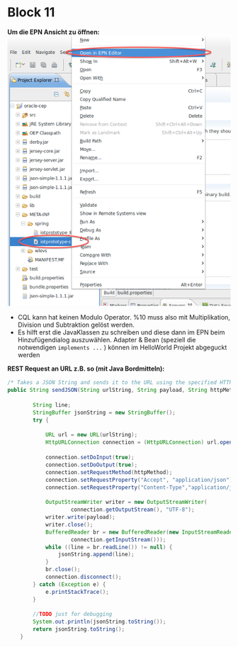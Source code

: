 # Block 11


**Um die EPN Ansicht zu öffnen:**
![Öffnen von EPN Ansicht](1.png)

* CQL kann hat keinen Modulo Operator. %10 muss also mit Multiplikation, Division und Subtraktion gelöst werden.
* Es hilft erst die JavaKlassen zu schreiben und diese dann im EPN beim Hinzufügendialog auszuwählen. Adapter & Bean (speziell die notwendigen `implements ...` ) können im HelloWorld Projekt abgeguckt werden

**REST Request an URL z.B. so (mit Java Bordmitteln):**

```java
/* Takes a JSON String and sends it to the URL using the specified HTTP Method*/
public String sendJSON(String urlString, String payload, String httpMethod) {

		String line;
		StringBuffer jsonString = new StringBuffer();
		try {

			URL url = new URL(urlString);
			HttpURLConnection connection = (HttpURLConnection) url.openConnection();

			connection.setDoInput(true);
			connection.setDoOutput(true);
			connection.setRequestMethod(httpMethod);
			connection.setRequestProperty("Accept", "application/json");
			connection.setRequestProperty("Content-Type","application/json; charset=UTF-8");
			
			OutputStreamWriter writer = new OutputStreamWriter(
					connection.getOutputStream(), "UTF-8");
			writer.write(payload);
			writer.close();
			BufferedReader br = new BufferedReader(new InputStreamReader(
					connection.getInputStream()));
			while ((line = br.readLine()) != null) {
				jsonString.append(line);
			}
			br.close();
			connection.disconnect();
		} catch (Exception e) {
			e.printStackTrace();
		}
		
		//TODO just for debugging
		System.out.println(jsonString.toString());
		return jsonString.toString();
	}
```